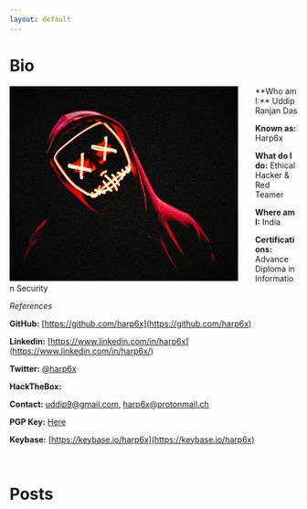 ```yaml
---
layout: default
---
```


# Bio

<img style="padding-right: 30px;" align="left" src="assets/images/harp6x.jpeg">
**Who am I:** Uddip Ranjan Das		

**Known as:** Harp6x

**What do I do:** Ethical Hacker & Red Teamer

**Where am I:** India

**Certifications:** Advance Diploma in Information Security


_References_

**GitHub:** [https://github.com/harp6x](https://github.com/harp6x)

**Linkedin:** [https://www.linkedin.com/in/harp6x](https://www.linkedin.com/in/harp6x/)

**Twitter:** [@harp6x](https://www.twitter.com/harp6x/)

**HackTheBox:** <script src="https://www.hackthebox.eu/badge/349193"></script>

**Contact:** uddip9@gmail.com, harp6x@protonmail.ch

**PGP Key:** [Here](https://raw.githubusercontent.com/harp6x/harp6x.github.io/master/harp6x%20PGP%20Public%20Key.asc)

**Keybase:** [https://keybase.io/harp6x](https://keybase.io/harp6x)

<br clear="left"/>

# Posts



